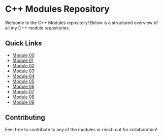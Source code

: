 # C++ Modules Repository

Welcome to the C++ Modules repository! Below is a structured overview of all my C++ module repositories.

## Quick Links
   
- [Module 00](https://github.com/48k483x/Cpp-Module-00)
- [Module 01](https://github.com/48k483x/Cpp-Module-01)
- [Module 02](https://github.com/48k483x/Cpp-Module-02)
- [Module 03](https://github.com/48k483x/Cpp-Module-03)
- [Module 04](https://github.com/48k483x/Cpp-Module-04)
- [Module 05](https://github.com/48k483x/Cpp-Module-05)
- [Module 06](https://github.com/48k483x/Cpp-Module-06)
- [Module 07](https://github.com/48k483x/Cpp-Module-07)
- [Module 08](https://github.com/48k483x/Cpp-Module-08)
- [Module 09](https://github.com/48k483x/Cpp-Module-09)

## Contributing

Feel free to contribute to any of the modules or reach out for collaboration!
